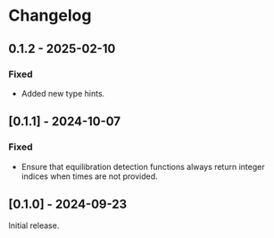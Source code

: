 # Changelog

## 0.1.2 - 2025-02-10

### Fixed

- Added new type hints.

## [0.1.1] - 2024-10-07

### Fixed

- Ensure that equilibration detection functions always return integer indices when times are not provided.

## [0.1.0] - 2024-09-23

Initial release.

